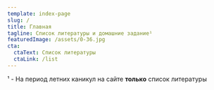 ```yaml
---
template: index-page
slug: /
title: Главная
tagline: Список литературы и домашние задание¹
featuredImage: /assets/0-36.jpg
cta:
  ctaText: Список литературы
  ctaLink: /list
---
```

¹ - На период летних каникул на сайте **только** список литературы

<script async src="https://pagead2.googlesyndication.com/pagead/js/adsbygoogle.js?client=ca-pub-1182998806587710" crossorigin="anonymous"></script>
